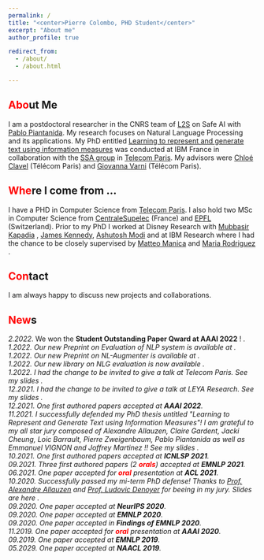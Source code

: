 ```yaml
---
permalink: / 
title: "<center>Pierre Colombo, PHD Student</center>"
excerpt: "About me"
author_profile: true

redirect_from:
  - /about/
  - /about.html

---
```


<span style="color:red">Abo</span>ut Me
------
I am a postdoctoral researcher in the CNRS team of [L2S](https://l2s.centralesupelec.fr/) on Safe AI with [Pablo Piantanida](https://scholar.google.com/citations?user=QyBEFv0AAAAJ&hl=fr). My research focuses on Natural
Language Processing and its applications. My PhD entitled [Learning to represent and generate text using information measures](https://www.theses.fr/2021IPPAT033) was conducted at IBM France in collaboration with the [SSA group](http://www.tsi.telecom-paristech.fr/ssa/) in [Telecom Paris](https://www.telecom-paris.fr/?gclid=CjwKCAiAsIDxBRAsEiwAV76N89LYpkw3jL-RpHJRYMKXNca6sT3YVTEluBSXak3h9QT1rJ1CXr3DuBoC2LUQAvD_BwE). 
My advisors were [Chloé Clavel](https://clavel.wp.imt.fr/) (Télécom Paris) and [Giovanna Varni](https://sites.google.com/site/gvarnisite/home) (Télécom Paris). 

<span style="color:red">Whe</span>re I come from ...
------
I have a PHD in Computer Science
from [Telecom Paris](https://www.telecom-paris.fr/?gclid=CjwKCAiAsIDxBRAsEiwAV76N89LYpkw3jL-RpHJRYMKXNca6sT3YVTEluBSXak3h9QT1rJ1CXr3DuBoC2LUQAvD_BwE). I also hold two MSc in Computer Science from [CentraleSupelec](https://www.centralesupelec.fr/) (France)
and [EPFL](https://www.epfl.ch/fr/) (Switzerland). Prior to my PhD I worked at Disney Research
with [Mubbasir Kapadia](https://www.cs.rutgers.edu/people/professors/details/mubbasir-kapadia)
, [James Kennedy](https://james-kennedy.github.io/), [Ashutosh Modi](https://ashutosh-modi.github.io/) and at IBM
Research where I had the chance to be closely supervised
by [Matteo Manica](https://researcher.watson.ibm.com/researcher/view.php?person=zurich-TTE)
and [Maria Rodriguez](https://researcher.watson.ibm.com/researcher/view.php?person=zurich-MRM) .

<span style="color:red">Con</span>tact
------
I am always happy to discuss new projects and collaborations.


<span style="color:red">New</span>s
------
*2.2022*. We won the **Student Outstanding Paper Qward at AAAI 2022** ! <a href="https://aaai.org/Conferences/AAAI-22/wp-content/uploads/2022/02/AAAI-22-Paper-Awards.pdf"><i class="fas fa-book"> </a>.<br>
*1.2022*. Our new Preprint on Evaluation of NLP system is available at <a href="https://arxiv.org/abs/2202.03799"><i class="fas fa-book"></i></a> <a href="https://github.com/PierreColombo/RankingNLPSystems"><i class="fab fa-github"></i></a>  .<br>
*1.2022*. Our new Preprint on NL-Augmenter is available at <a href="https://arxiv.org/abs/2112.02721"><i class="fas fa-book"></i></a> <a href="https://github.com/GEM-benchmark/NL-Augmenter"><i class="fab fa-github"></i></a>  .<br>
*1.2022*. Our new library on NLG evaluation is now available <a href="https://github.com/PierreColombo/nlg_eval_via_simi_measures/"><i class="fab fa-github"></i></a>.<br>
*1.2022*. I had the change to be invited to give a talk at Telecom Paris. See my slides  <a href="https://pierrecolombo.github.io//files/dsai.pdf"><i class="fab fa-slideshare"></i></a>.<br>
*12.2021*. I had the change to be invited to give a talk at LEYA Research. See my slides  <a href="https://pierrecolombo.github.io//files/metrics.pdf"><i class="fab fa-slideshare"></i></a>.<br>
*12.2021*. One first authored papers  <a href="https://arxiv.org/pdf/2112.01589.pdf"><i class="fas fa-book"></i></a>
accepted at **AAAI 2022**.  <br>
*11.2021*. I successfully defended my PhD thesis untitled "Learning to Represent and Generate Text using Information
Measures"! I am grateful to my all star jury composed of Alexandre Allauzen, Claire Gardent, Jacki Cheung, Loic
Barrault, Pierre Zweigenbaum, Pablo Piantanida as well as Emmanuel VIGNON and Joffrey Martinez !! See my slides <a href="https://pierrecolombo.github.io//files/phd_defense.pdf"><i class="fab fa-slideshare"></i></a>. <br>
*10.2021*. One first authored papers  <a href="https://arxiv.org/abs/2109.00922"><i class="fas fa-book"></i></a> accepted
at **ICNLSP 2021**.  <br>
*09.2021*. Three first authored papers (2 <span style="color:red">**orals**</span>) <a href="https://arxiv.org/abs/2109.00922"><i class="fas fa-book"></i></a>  <a href="https://arxiv.org/abs/2108.12463"><i class="fas fa-book"></i></a>  <a href="https://arxiv.org/abs/2108.12465"><i class="fas fa-book"></i></a>
accepted at **EMNLP 2021**.  <br>
*06.2021*. One paper <a href="https://arxiv.org/abs/2105.02685"><i class="fas fa-book"></i></a>   accepted
for <span style="color:red">**oral**</span> presentation at **ACL 2021**.     <br>
*10.2020*. Successfully passed my mi-term PhD defense! Thanks to [Prof. Alexandre Allauzen](https://allauzen.github.io/)
and [Prof. Ludovic Denoyer](http://www-connex.lip6.fr/~denoyer/wordpress/) for beeing in my jury. Slides are here <a href="https://pierrecolombo.github.io//files/mi-parcours.pdf"><i class="fab fa-slideshare"></i></a>.   <br>
*09.2020*. One paper  <a href="https://arxiv.org/abs/2003.11593"><i class="fas fa-book"></i></a>  accepted at **NeurIPS
2020**.   <br>
*09.2020*. One paper <a href="https://arxiv.org/abs/2009.11340"><i class="fas fa-book"></i></a>   accepted at **EMNLP
2020**.   <br>
*09.2020*. One paper <a href="https://arxiv.org/abs/2009.11152"><i class="fas fa-book"></i></a>   accepted in **Findings of
EMNLP 2020**.   <br>
*11.2019*. One paper <a href="https://arxiv.org/abs/2002.08801"><i class="fas fa-book"></i></a> accepted
for <span style="color:red">**oral**</span> presentation at **AAAI 2020**.    <br>
*09.2019*. One paper  <a href="https://arxiv.org/pdf/1908.11216.pdf"><i class="fas fa-book"></i></a>   accepted at **EMNLP
2019**.   <br>
*05.2029*. One paper  <a href="https://arxiv.org/abs/1904.02793"><i class="fas fa-book"></i></a>  accepted at **NAACL
2019**.   <br>



